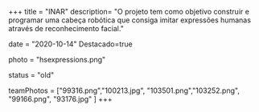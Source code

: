 +++
title = "INAR"
description= "O projeto tem como objetivo construir e programar uma cabeça robótica que consiga imitar expressões humanas através de reconhecimento facial." 

date = "2020-10-14" 
Destacado=true

photo = "hsexpressions.png" 

status = "old" 
 

teamPhotos = ["99316.png","100213.jpg", "103501.png","103252.png", "99166.png", "93176.jpg" ] 
+++
